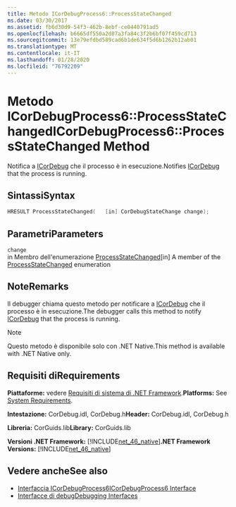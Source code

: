 ```yaml
---
title: Metodo ICorDebugProcess6::ProcessStateChanged
ms.date: 03/30/2017
ms.assetid: fb6d30d9-54f3-462b-8ebf-ce0440791ad5
ms.openlocfilehash: b6665df550a2d07a3fa84c3f2b6bf07f459cd713
ms.sourcegitcommit: 13e79efdbd589cad6b1de634f5d6b1262b12ab01
ms.translationtype: MT
ms.contentlocale: it-IT
ms.lasthandoff: 01/28/2020
ms.locfileid: "76792209"
---
```

# <a name="icordebugprocess6processstatechanged-method"></a><span data-ttu-id="5b858-102">Metodo ICorDebugProcess6::ProcessStateChanged</span><span class="sxs-lookup"><span data-stu-id="5b858-102">ICorDebugProcess6::ProcessStateChanged Method</span></span>
<span data-ttu-id="5b858-103">Notifica a [ICorDebug](icordebug-interface.md) che il processo è in esecuzione.</span><span class="sxs-lookup"><span data-stu-id="5b858-103">Notifies [ICorDebug](icordebug-interface.md) that the process is running.</span></span>  
  
## <a name="syntax"></a><span data-ttu-id="5b858-104">Sintassi</span><span class="sxs-lookup"><span data-stu-id="5b858-104">Syntax</span></span>  
  
```cpp  
HRESULT ProcessStateChanged(   [in] CorDebugStateChange change);  
```  
  
## <a name="parameters"></a><span data-ttu-id="5b858-105">Parametri</span><span class="sxs-lookup"><span data-stu-id="5b858-105">Parameters</span></span>  
 `change`  
 <span data-ttu-id="5b858-106">in Membro dell'enumerazione [ProcessStateChanged](icordebugprocess6-processstatechanged-method.md)</span><span class="sxs-lookup"><span data-stu-id="5b858-106">[in] A member of the [ProcessStateChanged](icordebugprocess6-processstatechanged-method.md) enumeration</span></span>  
  
## <a name="remarks"></a><span data-ttu-id="5b858-107">Note</span><span class="sxs-lookup"><span data-stu-id="5b858-107">Remarks</span></span>  
 <span data-ttu-id="5b858-108">Il debugger chiama questo metodo per notificare a [ICorDebug](icordebug-interface.md) che il processo è in esecuzione.</span><span class="sxs-lookup"><span data-stu-id="5b858-108">The debugger calls this method to notify [ICorDebug](icordebug-interface.md) that the process is running.</span></span>  
  
> [!NOTE]
> <span data-ttu-id="5b858-109">Questo metodo è disponibile solo con .NET Native.</span><span class="sxs-lookup"><span data-stu-id="5b858-109">This method is available with .NET Native only.</span></span>  
  
## <a name="requirements"></a><span data-ttu-id="5b858-110">Requisiti di</span><span class="sxs-lookup"><span data-stu-id="5b858-110">Requirements</span></span>  
 <span data-ttu-id="5b858-111">**Piattaforme:** vedere [Requisiti di sistema di .NET Framework](../../../../docs/framework/get-started/system-requirements.md).</span><span class="sxs-lookup"><span data-stu-id="5b858-111">**Platforms:** See [System Requirements](../../../../docs/framework/get-started/system-requirements.md).</span></span>  
  
 <span data-ttu-id="5b858-112">**Intestazione:** CorDebug.idl, CorDebug.h</span><span class="sxs-lookup"><span data-stu-id="5b858-112">**Header:** CorDebug.idl, CorDebug.h</span></span>  
  
 <span data-ttu-id="5b858-113">**Libreria:** CorGuids.lib</span><span class="sxs-lookup"><span data-stu-id="5b858-113">**Library:** CorGuids.lib</span></span>  
  
 <span data-ttu-id="5b858-114">**Versioni .NET Framework:** [!INCLUDE[net_46_native](../../../../includes/net-46-native-md.md)]</span><span class="sxs-lookup"><span data-stu-id="5b858-114">**.NET Framework Versions:** [!INCLUDE[net_46_native](../../../../includes/net-46-native-md.md)]</span></span>  
  
## <a name="see-also"></a><span data-ttu-id="5b858-115">Vedere anche</span><span class="sxs-lookup"><span data-stu-id="5b858-115">See also</span></span>

- [<span data-ttu-id="5b858-116">Interfaccia ICorDebugProcess6</span><span class="sxs-lookup"><span data-stu-id="5b858-116">ICorDebugProcess6 Interface</span></span>](icordebugprocess6-interface.md)
- [<span data-ttu-id="5b858-117">Interfacce di debug</span><span class="sxs-lookup"><span data-stu-id="5b858-117">Debugging Interfaces</span></span>](debugging-interfaces.md)
